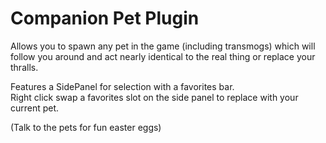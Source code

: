 # Companion Pet Plugin
Allows you to spawn any pet in the game (including transmogs) which will follow you around and act nearly identical to the real thing or replace your thralls. 

Features a SidePanel for selection with a favorites bar.  
Right click swap a favorites slot on the side panel to replace with your current pet.  

(Talk to the pets for fun easter eggs)

